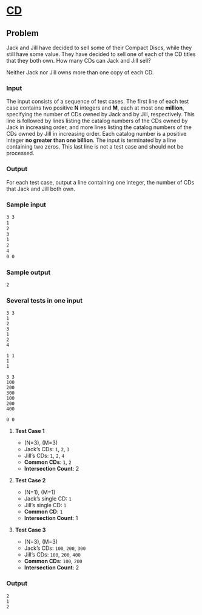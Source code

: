 # [CD](https://liu.kattis.com/courses/AAPS/AAPS25/assignments/aoe934/problems/cd)

## Problem

Jack and Jill have decided to sell some of their Compact Discs, while they still have some value. They have decided to sell one of each of the CD titles that they both own. How many CDs can Jack and Jill sell?

Neither Jack nor Jill owns more than one copy of each CD.

### Input

The input consists of a sequence of test cases. The first line of each test case contains two positive **N** integers and **M**, each at most one **million**, specifying the number of CDs owned by Jack and by Jill, respectively. This line is followed by lines listing the catalog numbers of the CDs owned by Jack in increasing order, and more lines listing the catalog numbers of the CDs owned by Jill in increasing order. Each catalog number is a positive integer **no greater than one billion**. The input is terminated by a line containing two zeros. This last line is not a test case and should not be processed.

### Output

For each test case, output a line containing one integer, the number of CDs that Jack and Jill both own.

### Sample input 

```bash
3 3
1
2
3
1
2
4
0 0

```

### Sample output


```bash
2

```

### Several tests in one input

```
3 3
1
2
3
1
2
4

1 1
1
1

3 3
100
200
300
100
200
400

0 0
```

1. **Test Case 1**  
   - \(N=3\), \(M=3\)  
   - Jack’s CDs: `1`, `2`, `3`  
   - Jill’s CDs: `1`, `2`, `4`  
   - **Common CDs**: `1`, `2`  
   - **Intersection Count**: 2  

2. **Test Case 2**  
   - \(N=1\), \(M=1\)  
   - Jack’s single CD: `1`  
   - Jill’s single CD: `1`  
   - **Common CD**: `1`  
   - **Intersection Count**: 1  

3. **Test Case 3**  
   - \(N=3\), \(M=3\)  
   - Jack’s CDs: `100`, `200`, `300`  
   - Jill’s CDs: `100`, `200`, `400`  
   - **Common CDs**: `100`, `200`  
   - **Intersection Count**: 2  

### Output

```
2
1
2

```


